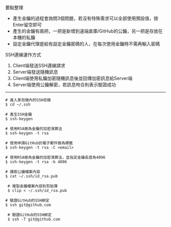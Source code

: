要點整理
- 產生金鑰的過程會詢問3個問題，若沒有特殊需求可以全部使用預設值，按Enter留空即可
- 產生的金鑰有兩把，一把是新增到遠端倉庫/GitHub的公鑰，另一把是存放在本機的私鑰
- 設定金鑰代理是給有設定金鑰密碼的人，在每次使用金鑰時不需再輸入密碼

SSH連線運作方式
1. Client端發送SSH連線請求
2. Server端發送隨機訊息
3. Client端使用私鑰加密隨機訊息後並回傳加密訊息給Server端
4. Server端使用公鑰解密，若訊息吻合則表示驗證成功

---

```
# 進入家目錄內的SSH目錄
$ cd ~/.ssh
```

```
# 產生SSH金鑰
$ ssh-keygen
```

```
# 使用RSA做為金鑰的加密演算法
$ ssh-keygen -t rsa
```

```
# 使用申請GitHub的電子郵件做為標籤
$ ssh-keygen -t rsa -C <email>
```

```
# 使用RSA做為金鑰的加密演算法，並指定金鑰長度為4096
$ ssh-keygen -t rsa -b 4096
```

```
# 讀取公鑰檔案內容
$ cat ~/.ssh/id_rsa.pub
```

```
 # 複製金鑰檔案內容到剪貼簿
 $ clip < ~/.ssh/id_rsa.pub
```

```
# 驗證GitHub的SSH綁定
$ ssh git@github.com
```

```
 # 驗證GitHub的SSH綁定
 $ ssh -T git@github.com
```
